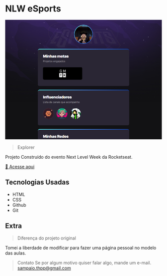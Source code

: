 # NLW eSports

![preview](./.github/preview.png)

> Explorer

Projeto Construído do evento Next Level Week da Rocketseat.

[🔗 Acesse aqui](https://artheir.github.io/NLW-Exp/)


## Tecnologias Usadas

- HTML
- CSS
- Github
- Git

## Extra

> Diferença do projeto original

Tomei a liberdade de modificar para fazer uma página pessoal no modelo das aulas.

> Contato
Se por algum motivo quiser falar algo, mande um e-mail.
sampaio.thpp@gmail.com
